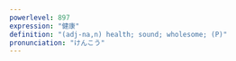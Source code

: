 ```yaml
---
powerlevel: 897
expression: "健康"
definition: "(adj-na,n) health; sound; wholesome; (P)"
pronunciation: "けんこう"
---
```

